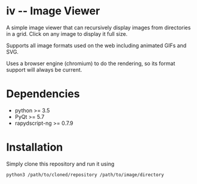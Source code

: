 iv -- Image Viewer
=========================

A simple image viewer that can recursively display images from directories in a
grid. Click on any image to display it full size.

Supports all image formats used on the web including animated GIFs and SVG.

Uses a browser engine (chromium) to do the rendering, so its format support
will always be current.

Dependencies
==============

* python >= 3.5
* PyQt >= 5.7
* rapydscript-ng >= 0.7.9

Installation
==============

Simply clone this repository and run it using

```
python3 /path/to/cloned/repository /path/to/image/directory
```
